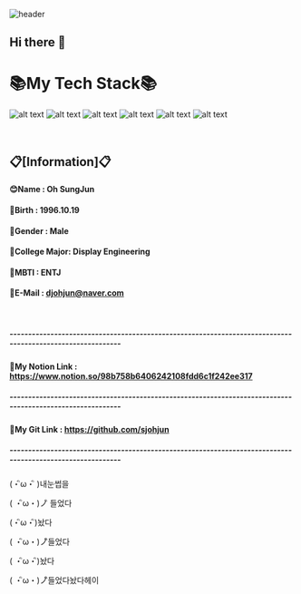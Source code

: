 ![header](https://capsule-render.vercel.app/api?type=wave&color=58ACFA&height=300&section=header&text=Git%20Portfolios&fontSize=70)
## Hi there 👋

<h1> 📚My Tech Stack📚</h2>


![ alt text ](https://img.shields.io/badge/Python-3.11-3776AB?style=for-the-badge&logo=Python)
![ alt text ](https://img.shields.io/badge/Oracle-22c-F80000?style=for-the-badge&logo=Oracle)
![ alt text ](https://img.shields.io/badge/Java-Java_17-FE2EC8?style=for-the-badge&logo=Java)
![ alt text ](https://img.shields.io/badge/TensorFlow-TensorFlow_2.8.0-FF6F00?style=for-the-badge&logo=tensorflow)
![ alt text ](https://img.shields.io/badge/r-4.1.1-276DC3?style=for-the-badge&logo=r)
![ alt text ](https://img.shields.io/badge/linux-CentOS_8.5-FCC624?style=for-the-badge&logo=linux)

<br/>

## 📋[Information]📋

#### 😊Name : Oh SungJun
#### 🍰Birth : 1996.10.19
#### 👦Gender : Male
#### 📲College Major: Display Engineering
#### 🙇MBTI : ENTJ
#### 📝E-Mail : djohjun@naver.com

<br/>

##### ----------------------------------------------------------------------------------------------------------
#### 📑My Notion Link : https://www.notion.so/98b758b6406242108fdd6c1f242ee317
##### ----------------------------------------------------------------------------------------------------------
#### 📑My Git Link : https://github.com/sjohjun
##### ----------------------------------------------------------------------------------------------------------

(・ิω・ิ )내눈썹을

( ・ิω・)ノิ 들었다

(・ิω・ิ)놨다

( ・ิω・)ノิิ들었다

( ・ิω・ิ)놨다

( ・ิω・)ノิิ들었다놨다헤이
